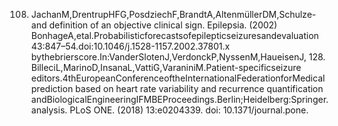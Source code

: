 108. JachanM,DrentrupHFG,PosdziechF,BrandtA,AltenmüllerDM,Schulze- and definition of an objective clinical sign. Epilepsia. (2002)
BonhageA,etal.Probabilisticforecastsofepilepticseizuresandevaluation 43:847–54.doi:10.1046/j.1528-1157.2002.37801.x
bythebrierscore.In:VanderSlotenJ,VerdonckP,NyssenM,HaueisenJ, 128. BilleciL,MarinoD,InsanaL,VattiG,VaraniniM.Patient-specificseizure
editors.4thEuropeanConferenceoftheInternationalFederationforMedical prediction based on heart rate variability and recurrence quantification
andBiologicalEngineeringIFMBEProceedings.Berlin;Heidelberg:Springer. analysis. PLoS ONE. (2018) 13:e0204339. doi: 10.1371/journal.pone.